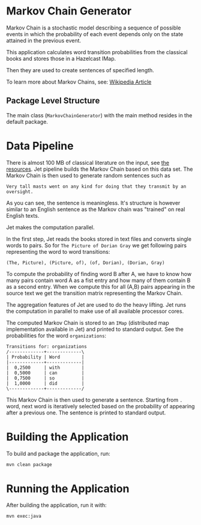 # Markov Chain Generator
Markov Chain is a stochastic model describing a sequence of possible events in which the probability of each event depends only on the state attained in the previous event.

This application calculates word transition probabilities from the classical books and stores those in a Hazelcast IMap.

Then they are used to create sentences of specified length.

To learn more about Markov Chains, see: [Wikipedia Article](https://en.wikipedia.org/wiki/Markov_chain)

## Package Level Structure

The main class (`MarkovChainGenerator`) with the main method resides in the default package.

# Data Pipeline

There is almost 100 MB of classical literature on the input, see [the resources](https://github.com/hazelcast/hazelcast-jet-demos/tree/master/markov-chain-generator/src/main/resources). Jet pipeline builds the Markov Chain based on this data set. The Markov Chain is then used to generate random sentences such as 

```Very tall masts went on any kind for doing that they transmit by an oversight.```

As you can see, the sentence is meaningless. It's structure is however similar to an English sentence as the Markov chain was "trained" on real English texts.
 
Jet makes the computation parallel.

In the first step, Jet reads the books stored in text files and converts single words to pairs. So for `The Picture of Dorian Gray` we get following pairs representing the word to word transitions:

```
(The, Picture), (Picture, of), (of, Dorian), (Dorian, Gray)
```

To compute the probability of finding word B after A, we have to know how many pairs contain word A as a fist entry and how many of them contain B as a second entry. When we compute this for all (A,B) pairs appearing in the source text we get the transition matrix representing the Markov Chain.  

The aggregation features of Jet are used to do the heavy lifting. Jet runs the computation in parallel to make use of all available processor cores.

The computed Markov Chain is stored to an `IMap` (distributed map implementation available in Jet) and printed to standard output. See the probabilities for the word `organizations`:   

```
Transitions for: organizations
/-------------+-------------\
| Probability | Word        |
|-------------+-------------|
|  0,2500     | with        |
|  0,5000     | can         |
|  0,7500     | so          |
|  1,0000     | did         |
\-------------+-------------/
```

This Markov Chain is then used to generate a sentence. Starting from `.` word, next word is iteratively selected based on the probability of appearing after a previous one. The sentence is printed to standard output.


# Building the Application

To build and package the application, run:

```bash
mvn clean package
```

# Running the Application

After building the application, run it with: 

```bash
mvn exec:java 
```


